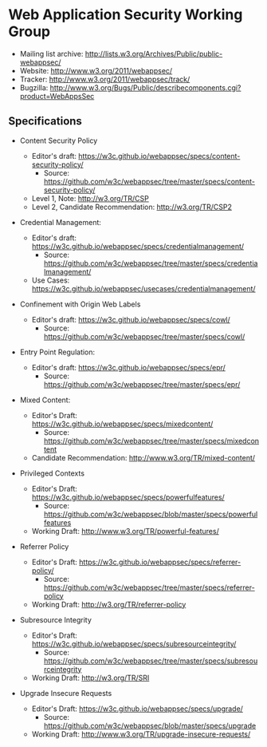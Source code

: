 Web Application Security Working Group
======================================

* Mailing list archive: <http://lists.w3.org/Archives/Public/public-webappsec/>
* Website: <http://www.w3.org/2011/webappsec/>
* Tracker: <http://www.w3.org/2011/webappsec/track/>
* Bugzilla: <http://www.w3.org/Bugs/Public/describecomponents.cgi?product=WebAppsSec>

## Specifications

* Content Security Policy
    * Editor's draft: <https://w3c.github.io/webappsec/specs/content-security-policy/>
        * Source: <https://github.com/w3c/webappsec/tree/master/specs/content-security-policy/>
    * Level 1, Note: <http://w3.org/TR/CSP>
    * Level 2, Candidate Recommendation: <http://w3.org/TR/CSP2>

* Credential Management:
    * Editor's draft: <https://w3c.github.io/webappsec/specs/credentialmanagement/>
        * Source: <https://github.com/w3c/webappsec/tree/master/specs/credentialmanagement/>
    * Use Cases: <https://w3c.github.io/webappsec/usecases/credentialmanagement/>

* Confinement with Origin Web Labels
    * Editor's draft: <https://w3c.github.io/webappsec/specs/cowl/>
        * Source: <https://github.com/w3c/webappsec/tree/master/specs/cowl/>

* Entry Point Regulation:
    * Editor's draft: <https://w3c.github.io/webappsec/specs/epr/>
        * Source: <https://github.com/w3c/webappsec/tree/master/specs/epr/>

* Mixed Content:
    * Editor's Draft: <https://w3c.github.io/webappsec/specs/mixedcontent/>
        * Source: <https://github.com/w3c/webappsec/tree/master/specs/mixedcontent>
    * Candidate Recommendation: <http://www.w3.org/TR/mixed-content/>

* Privileged Contexts
    * Editor's Draft: <https://w3c.github.io/webappsec/specs/powerfulfeatures/>
        * Source: <https://github.com/w3c/webappsec/blob/master/specs/powerfulfeatures>
    * Working Draft: <http://www.w3.org/TR/powerful-features/>

* Referrer Policy
    * Editor's Draft: <https://w3c.github.io/webappsec/specs/referrer-policy/>
        * Source: <https://github.com/w3c/webappsec/tree/master/specs/referrer-policy>
    * Working Draft: <http://w3.org/TR/referrer-policy>

* Subresource Integrity
    * Editor's Draft: <https://w3c.github.io/webappsec/specs/subresourceintegrity/>
        * Source: <https://github.com/w3c/webappsec/tree/master/specs/subresourceintegrity>
    * Working Draft: <http://w3.org/TR/SRI>

* Upgrade Insecure Requests
    * Editor's Draft: <https://w3c.github.io/webappsec/specs/upgrade/>
        * Source: <https://github.com/w3c/webappsec/blob/master/specs/upgrade>
    * Working Draft: <http://www.w3.org/TR/upgrade-insecure-requests/>
